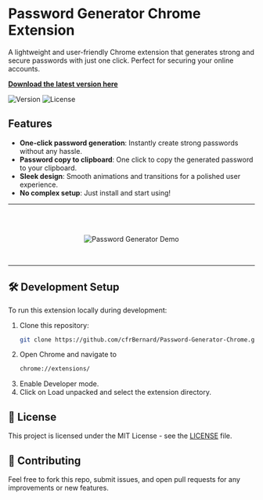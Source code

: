 # Password Generator Chrome Extension

A lightweight and user-friendly Chrome extension that generates strong and secure passwords with just one click. Perfect for securing your online accounts.

[**Download the latest version here**](https://chromewebstore.google.com/detail/password-generator/ehgbipfnhjjobfkklifaiabkbhjghofe?authuser=0&hl=fr)

![Version](https://img.shields.io/badge/version-v1.0.1-blue)
![License](https://img.shields.io/github/license/cfrBernard/MaskMapWizard)

## Features

- **One-click password generation**: Instantly create strong passwords without any hassle.
- **Password copy to clipboard**: One click to copy the generated password to your clipboard.
- **Sleek design**: Smooth animations and transitions for a polished user experience.
- **No complex setup**: Just install and start using!

---

<br>
<br>

<p align="center">
  <img src="docs/img/ObXgQgOxCV.gif" alt="Password Generator Demo" />
</p>

<br>

---

## 🛠 Development Setup

To run this extension locally during development:

1. Clone this repository:
   ```bash
   git clone https://github.com/cfrBernard/Password-Generator-Chrome.git

2. Open Chrome and navigate to 
   ```bash
   chrome://extensions/

3. Enable Developer mode.
4. Click on Load unpacked and select the extension directory.

## 📁 License
This project is licensed under the MIT License - see the [LICENSE](./LICENSE.md) file.

## 🤝 Contributing
Feel free to fork this repo, submit issues, and open pull requests for any improvements or new features.
